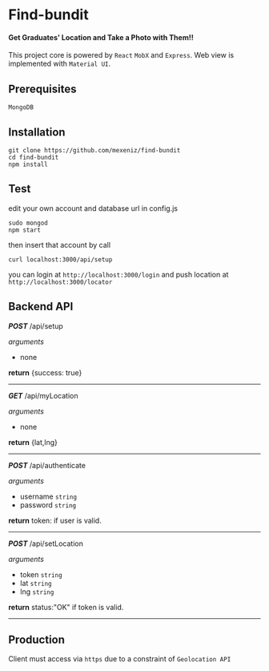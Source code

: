 # Find-bundit
#### Get Graduates' Location and Take a Photo with Them!!

This project core is powered by `React` `MobX` and `Express`.
Web view is implemented with `Material UI`.
## Prerequisites
```
MongoDB
```
## Installation
```
git clone https://github.com/mexeniz/find-bundit
cd find-bundit
npm install
```
## Test
edit your own account and database url in config.js
```
sudo mongod
npm start
```
then insert that account by call
```
curl localhost:3000/api/setup
```
you can login at `http://localhost:3000/login` and push location at `http://localhost:3000/locator`
## Backend API
**_POST_** /api/setup

_arguments_
- none

**return** {success: true} 

---
**_GET_** /api/myLocation

_arguments_
- none

**return** {lat,lng}

---
**_POST_** /api/authenticate

_arguments_
- username `string`
- password `string`

**return** token: <token> if user is valid.

---
**_POST_** /api/setLocation

_arguments_
- token `string`
- lat `string`
- lng `string`

**return** status:"OK" if token is valid.

---
## Production
Client must access via `https` due to a constraint of `Geolocation API`

